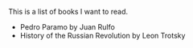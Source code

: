 This is a list of books I want to read.

- Pedro Paramo by Juan Rulfo
- History of the Russian Revolution by Leon Trotsky
